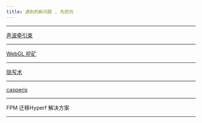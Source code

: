 ```yaml
---
title: 遇到的新问题 , 先挖坑
---
```


---
[声波牵引束](http://jandan.net/2017/01/14/own-sonic-tractor.html)

---
[WebGL 挖矿](https://www.v2ex.com/t/347005?p=1)

---
[隐写术](http://www.mottoin.com/106060.html)

---
[casperjs](http://docs.casperjs.org/en/latest/modules/casper.html)

--- 
FPM 迁移Hyperf 解决方案

---